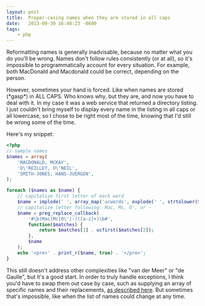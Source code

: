 ```yaml
---
layout: post
title:  Proper-casing names when they are stored in all caps
date:   2013-09-30 16:48:23 -0600
tags:
    - php
---
```


Reformatting names is generally inadvisable, because no matter what you do you'll be wrong. Names don't follow rules consistently (or at all), so it's impossible to programmatically account for every situation. For example, both MacDonald and Macdonald could be correct, depending on the person.

However, sometimes your hand is forced. Like when names are stored (\*gasp\*) in ALL CAPS. Who knows why, but they are, and now you have to deal with it. In my case it was a web service that returned a directory listing. I just couldn't bring myself to display every name in the listing in all caps or all lowercase, so I chose to be right most of the time, knowing that I'd still be wrong some of the time.

Here's my snippet:

```php
<?php
// sample names
$names = array(
    'MACDONALD, MCKAY',
    'O\'REILLEY, O\'NEIL',
    'SMITH-JONES, HANS-JUERGEN',
);

foreach ($names as $name) {
    // capitalize first letter of each word
    $name = implode(' ', array_map('ucwords', explode(' ', strtolower($name))));
    // capitalize letter following: Mac, Mc, O', or -
    $name = preg_replace_callback(
        '#\b(Mac|Mc|O\'|-)([a-z]+)\b#',
        function($matches) {
            return $matches[1] . ucfirst($matches[2]);
        },
        $name
    );
    echo '<pre>' . print_r($name, true) . '</pre>';
}
```

This still doesn't address other complexities like "van der Meer" or "de Gaulle", but it's a good start. In order to truly handle exceptions, I think you'd have to swap them out case by case, such as supplying an array of specific names and their replacements, <a href="http://stackoverflow.com/questions/11529213/given-upper-case-names-transform-to-proper-case-handling-ohara-mcdonald/11532427#11532427" target="_blank">as described here</a>. But sometimes that's impossible, like when the list of names could change at any time.
